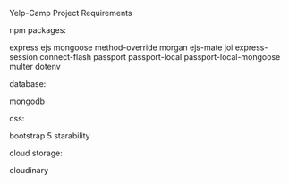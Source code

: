 Yelp-Camp Project Requirements

npm packages:

express
ejs
mongoose
method-override
morgan
ejs-mate
joi
express-session
connect-flash
passport
passport-local
passport-local-mongoose
multer
dotenv

database:

mongodb

css:

bootstrap 5
starability

cloud storage:

cloudinary
